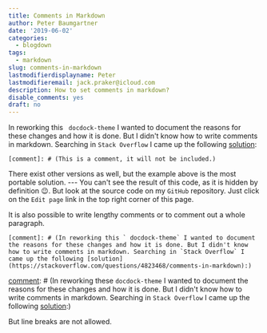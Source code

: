 ```yaml
---
title: Comments in Markdown
author: Peter Baumgartner
date: '2019-06-02'
categories:
  - blogdown
tags:
  - markdown
slug: comments-in-markdown
lastmodifierdisplayname: Peter
lastmodifieremail: jack.praker@icloud.com
description: How to set comments in markdown?
disable_comments: yes
draft: no
---
```

In reworking this ` docdock-theme` I wanted to document the reasons for these changes and how it is done. But I didn't know how to write comments in markdown. Searching in `Stack Overflow` I came up the following [solution](https://stackoverflow.com/questions/4823468/comments-in-markdown):

```
[comment]: # (This is a comment, it will not be included.)
```
[comment]: # (This is a comment, it will not be included.)

There exist other versions as well, but the example above is the most portable solution. --- You can't see the result of this code, as it is hidden by definition :wink:. But look at the source code on my `GitHub` repository. Just click on the `Edit page` link in the top right corner of this page.

It is also possible to write lengthy comments or to comment out a whole paragraph. 

```
[comment]: # (In reworking this ` docdock-theme` I wanted to document the reasons for these changes and how it is done. But I didn't know how to write comments in markdown. Searching in `Stack Overflow` I came up the following [solution](https://stackoverflow.com/questions/4823468/comments-in-markdown):)
```

[comment]: # (In reworking these `docdock-theme` I wanted to document the reasons for these changes and how it is done. But I didn't know how to write comments in markdown. Searching in `Stack Overflow` I came up the following [solution](https://stackoverflow.com/questions/4823468/comments-in-markdown):)

But line breaks are not allowed.
